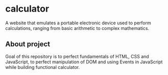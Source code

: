 # calculator
A website that emulates a portable electronic device used to perform calculations, ranging from basic arithmetic to complex mathematics.

## About project
Goal of this repository is to perfect fundamentals of HTML, CSS and JavaScript, to perfect manipulation of DOM and using Events in JavaScript while building functional calculator. 